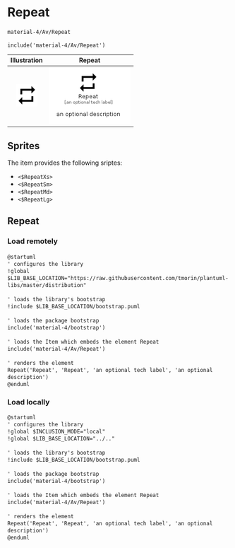 # Repeat


```text
material-4/Av/Repeat
```

```text
include('material-4/Av/Repeat')
```



| Illustration | Repeat |
| :---: | :---: |
| ![illustration for Illustration](../../material-4/Av/Repeat.png) | ![illustration for Repeat](../../material-4/Av/Repeat.Local.png) |



## Sprites
The item provides the following sriptes:

- `<$RepeatXs>`
- `<$RepeatSm>`
- `<$RepeatMd>`
- `<$RepeatLg>`





## Repeat

### Load remotely
```plantuml
@startuml
' configures the library
!global $LIB_BASE_LOCATION="https://raw.githubusercontent.com/tmorin/plantuml-libs/master/distribution"

' loads the library's bootstrap
!include $LIB_BASE_LOCATION/bootstrap.puml

' loads the package bootstrap
include('material-4/bootstrap')

' loads the Item which embeds the element Repeat
include('material-4/Av/Repeat')

' renders the element
Repeat('Repeat', 'Repeat', 'an optional tech label', 'an optional description')
@enduml
```

### Load locally
```plantuml
@startuml
' configures the library
!global $INCLUSION_MODE="local"
!global $LIB_BASE_LOCATION="../.."

' loads the library's bootstrap
!include $LIB_BASE_LOCATION/bootstrap.puml

' loads the package bootstrap
include('material-4/bootstrap')

' loads the Item which embeds the element Repeat
include('material-4/Av/Repeat')

' renders the element
Repeat('Repeat', 'Repeat', 'an optional tech label', 'an optional description')
@enduml
```

